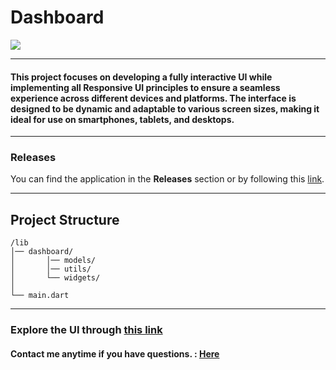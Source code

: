 # Dashboard

<img src="assets/preview/overview.png" />

---

#### This project focuses on developing a fully interactive UI while implementing all Responsive UI principles to ensure a seamless experience across different devices and platforms. The interface is designed to be dynamic and adaptable to various screen sizes, making it ideal for use on smartphones, tablets, and desktops.

---

### Releases

You can find the application in the **Releases** section or by following this [link](https://github.com/ahvvad/Dashboard/releases).

---

## Project Structure

```
/lib
│── dashboard/
│       │── models/
│       │── utils/
│       └── widgets/
│
└── main.dart
```

---

### Explore the UI through [this link](assets/preview)

#### **Contact me anytime if you have questions.** : [Here](https://linktr.ee/userahmed)
